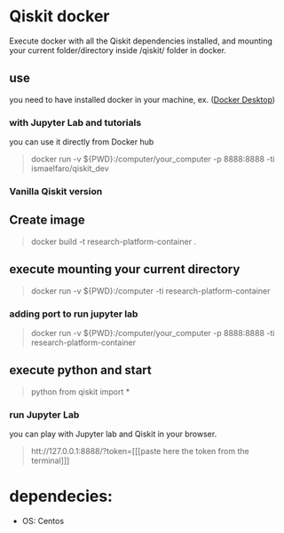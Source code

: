 # Qiskit docker

Execute docker with all the Qiskit dependencies installed, and mounting your current folder/directory inside /qiskit/ folder in docker.

## use

you need to have installed docker in your machine, ex. ([Docker Desktop](https://www.docker.com/products/docker-desktop))

### with Jupyter Lab and tutorials

you can use it directly from Docker hub

> docker run -v ${PWD}:/computer/your_computer -p 8888:8888 -ti ismaelfaro/qiskit_dev

### Vanilla Qiskit version

## Create image

> docker build -t research-platform-container .

## execute mounting your current directory

> docker run -v ${PWD}:/computer -ti research-platform-container

### adding port to run jupyter lab

> docker run -v ${PWD}:/computer/your_computer -p 8888:8888 -ti research-platform-container

## execute python and start

> python
> from qiskit import *

### run Jupyter Lab

you can play with Jupyter lab and Qiskit in your browser.
> htt://127.0.0.1:8888/?token=[[[paste here the token from the terminal]]]


# dependecies:
- OS: Centos
